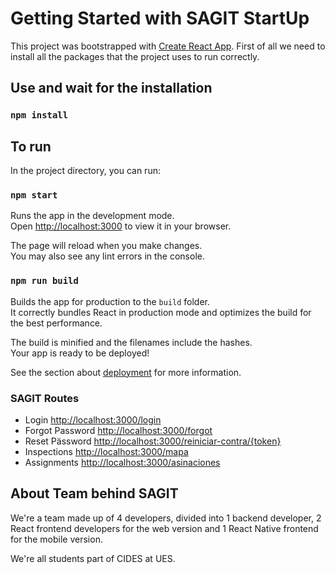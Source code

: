 # Getting Started with SAGIT StartUp

This project was bootstrapped with [Create React App](https://github.com/facebook/create-react-app).
First of all we need to install all the packages that the project uses to run correctly.

## Use and wait for the installation

### `npm install`

## To run

In the project directory, you can run:

### `npm start`

Runs the app in the development mode.\
Open [http://localhost:3000](http://localhost:3000) to view it in your browser.

The page will reload when you make changes.\
You may also see any lint errors in the console.

### `npm run build`

Builds the app for production to the `build` folder.\
It correctly bundles React in production mode and optimizes the build for the best performance.

The build is minified and the filenames include the hashes.\
Your app is ready to be deployed!

See the section about [deployment](https://facebook.github.io/create-react-app/docs/deployment) for more information.

### SAGIT Routes

- Login [http://localhost:3000/login](http://localhost:3000/login)
- Forgot Password [http://localhost:3000/forgot](http://localhost:3000/forgot)
- Reset Pässword [http://localhost:3000/reiniciar-contra/{token}](http://localhost:3000/reiniciar-contra/{token})
- Inspections [http://localhost:3000/mapa](http://localhost:3000/mapa)
- Assignments [http://localhost:3000/asinaciones](http://localhost:3000/asinaciones)

## About Team behind SAGIT

We're a team made up of 4 developers, divided into 1 backend developer, 2 React frontend developers
for the web version and 1 React Native frontend for the mobile version.

We're all students part of CIDES at UES.